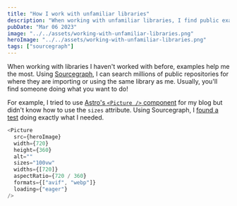 ```yaml
---
title: "How I work with unfamiliar libraries"
description: "When working with unfamiliar libraries, I find public examples using Sourcegraph"
pubDate: "Mar 06 2023"
image: "../../assets/working-with-unfamiliar-libraries.png"
heroImage: "../../assets/working-with-unfamiliar-libraries.png"
tags: ["sourcegraph"]
---
```


When working with libraries I haven't worked with before, examples help me the most. Using [Sourcegraph](https://sourcegraph.com/), I can search millions of public repositories for where they are importing or using the same library as me. Usually, you'll find someone doing what you want to do!

For example, I tried to use [Astro's `<Picture />` component](https://docs.astro.build/en/guides/integrations-guide/image/) for my blog but didn't know how to use the `sizes` attribute. Using Sourcegraph, I [found a test](https://github.com/withastro/astro/blob/af05a4fa4637bad9b20b9928e6d2c2f894aa9139/packages/integrations/image/test/fixtures/basic-picture/src/pages/index.astro) doing exactly what I needed.

```typescript
<Picture
  src={heroImage}
  width={720}
  height={360}
  alt=""
  sizes="100vw"
  widths={[720]}
  aspectRatio={720 / 360}
  formats={["avif", "webp"]}
  loading={"eager"}
/>
```
